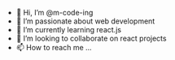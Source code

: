 - 👋 Hi, I’m @m-code-ing
- 👀 I’m passionate about web development 
- 🌱 I’m currently learning react.js
- 💞️ I’m looking to collaborate on react projects
- 📫 How to reach me ...

<!---
m-code-ing/m-code-ing is a ✨ special ✨ repository because its `README.md` (this file) appears on your GitHub profile.
You can click the Preview link to take a look at your changes.
--->

